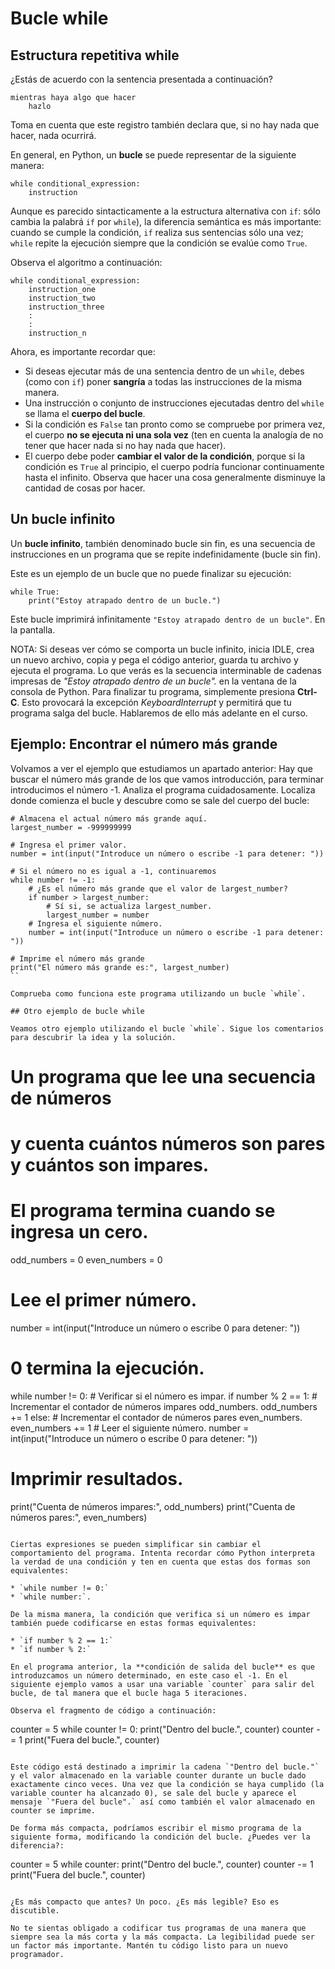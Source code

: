 # Bucle while

## Estructura repetitiva while

¿Estás de acuerdo con la sentencia presentada a continuación?

```
mientras haya algo que hacer
    hazlo
```

Toma en cuenta que este registro también declara que, si no hay nada que hacer, nada ocurrirá.

En general, en Python, un **bucle** se puede representar de la siguiente manera:

```
while conditional_expression:
    instruction
```

Aunque es parecido sintacticamente a la estructura alternativa con `if`: sólo cambia la palabrá `if` por `while`), la diferencia semántica es más importante: cuando se cumple la condición, `if` realiza sus sentencias sólo una vez; `while` repite la ejecución siempre que la condición se evalúe como `True`.

Observa el algoritmo a continuación:

```
while conditional_expression:
    instruction_one
    instruction_two
    instruction_three
    :
    :
    instruction_n
```

Ahora, es importante recordar que:

* Si deseas ejecutar más de una sentencia dentro de un `while`, debes (como con `if`) poner **sangría** a todas las instrucciones de la misma manera.
* Una instrucción o conjunto de instrucciones ejecutadas dentro del `while` se llama el **cuerpo del bucle**.
* Si la condición es `False` tan pronto como se compruebe por primera vez, el cuerpo **no se ejecuta ni una sola vez** (ten en cuenta la analogía de no tener que hacer nada si no hay nada que hacer).
* El cuerpo debe poder **cambiar el valor de la condición**, porque si la condición es `True` al principio, el cuerpo podría funcionar continuamente hasta el infinito. Observa que hacer una cosa generalmente disminuye la cantidad de cosas por hacer.

## Un bucle infinito

Un **bucle infinito**, también denominado bucle sin fin, es una secuencia de instrucciones en un programa que se repite indefinidamente (bucle sin fin).

Este es un ejemplo de un bucle que no puede finalizar su ejecución:

```
while True:
    print("Estoy atrapado dentro de un bucle.")
```

Este bucle imprimirá infinitamente `"Estoy atrapado dentro de un bucle"`. En la pantalla.

NOTA: Si deseas ver cómo se comporta un bucle infinito, inicia IDLE, crea un nuevo archivo, copia y pega el código anterior, guarda tu archivo y ejecuta el programa. Lo que verás es la secuencia interminable de cadenas impresas de *"Estoy atrapado dentro de un bucle".* en la ventana de la consola de Python. Para finalizar tu programa, simplemente presiona **Ctrl-C**. Esto provocará la excepción *KeyboardInterrupt* y permitirá que tu programa salga del bucle. Hablaremos de ello más adelante en el curso.



## Ejemplo: Encontrar el número más grande

Volvamos a ver el ejemplo que estudiamos un apartado anterior: Hay que buscar el número más grande de los que vamos introducción, para terminar introducimos el número -1. Analiza el programa cuidadosamente. Localiza donde comienza el bucle  y descubre como se sale del cuerpo del bucle:

```
# Almacena el actual número más grande aquí.
largest_number = -999999999

# Ingresa el primer valor.
number = int(input("Introduce un número o escribe -1 para detener: "))

# Si el número no es igual a -1, continuaremos
while number != -1:
    # ¿Es el número más grande que el valor de largest_number?
    if number > largest_number:
        # Sí si, se actualiza largest_number.
        largest_number = number
    # Ingresa el siguiente número.
    number = int(input("Introduce un número o escribe -1 para detener: "))

# Imprime el número más grande
print("El número más grande es:", largest_number)
``

Comprueba como funciona este programa utilizando un bucle `while`.

## Otro ejemplo de bucle while

Veamos otro ejemplo utilizando el bucle `while`. Sigue los comentarios para descubrir la idea y la solución.

```
# Un programa que lee una secuencia de números
# y cuenta cuántos números son pares y cuántos son impares.
# El programa termina cuando se ingresa un cero.

odd_numbers = 0
even_numbers = 0

# Lee el primer número.
number = int(input("Introduce un número o escribe 0 para detener: "))

# 0 termina la ejecución.
while number != 0:
    # Verificar si el número es impar.
    if number % 2 == 1:
        # Incrementar el contador de números impares odd_numbers.
        odd_numbers += 1
    else:
        # Incrementar el contador de números pares even_numbers.
        even_numbers += 1
    # Leer el siguiente número.
    number = int(input("Introduce un número o escribe 0 para detener: "))

# Imprimir resultados.
print("Cuenta de números impares:", odd_numbers)
print("Cuenta de números pares:", even_numbers)
```

Ciertas expresiones se pueden simplificar sin cambiar el comportamiento del programa. Intenta recordar cómo Python interpreta la verdad de una condición y ten en cuenta que estas dos formas son equivalentes: 

* `while number != 0:` 
* `while number:`.

De la misma manera, la condición que verifica si un número es impar también puede codificarse en estas formas equivalentes:

* `if number % 2 == 1:` 
* `if number % 2:`

En el programa anterior, la **condición de salida del bucle** es que introduzcamos un número determinado, en este caso el -1. En el siguiente ejemplo vamos a usar una variable `counter` para salir del bucle, de tal manera que el bucle haga 5 iteraciones.

Observa el fragmento de código a continuación:

```
counter = 5
while counter != 0:
    print("Dentro del bucle.", counter)
    counter -= 1
print("Fuera del bucle.", counter)
```

Este código está destinado a imprimir la cadena `"Dentro del bucle."` y el valor almacenado en la variable counter durante un bucle dado exactamente cinco veces. Una vez que la condición se haya cumplido (la variable counter ha alcanzado 0), se sale del bucle y aparece el mensaje `"Fuera del bucle".` así como también el valor almacenado en counter se imprime.

De forma más compacta, podríamos escribir el mismo programa de la siguiente forma, modificando la condición del bucle. ¿Puedes ver la diferencia?:

```
counter = 5
while counter:
    print("Dentro del bucle.", counter)
    counter -= 1
print("Fuera del bucle.", counter)
```

¿Es más compacto que antes? Un poco. ¿Es más legible? Eso es discutible.

No te sientas obligado a codificar tus programas de una manera que siempre sea la más corta y la más compacta. La legibilidad puede ser un factor más importante. Mantén tu código listo para un nuevo programador. 

